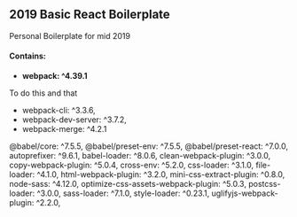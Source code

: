 ## 2019 Basic React Boilerplate

Personal Boilerplate for mid 2019

#### Contains:
- **webpack: ^4.39.1**

 To do this and that

- webpack-cli: ^3.3.6,
- webpack-dev-server: ^3.7.2,
- webpack-merge: ^4.2.1


@babel/core: ^7.5.5,
@babel/preset-env: ^7.5.5,
@babel/preset-react: ^7.0.0,
autoprefixer: ^9.6.1,
babel-loader: ^8.0.6,
clean-webpack-plugin: ^3.0.0,
copy-webpack-plugin: ^5.0.4,
cross-env: ^5.2.0,
css-loader: ^3.1.0,
file-loader: ^4.1.0,
html-webpack-plugin: ^3.2.0,
mini-css-extract-plugin: ^0.8.0,
node-sass: ^4.12.0,
optimize-css-assets-webpack-plugin: ^5.0.3,
postcss-loader: ^3.0.0,
sass-loader: ^7.1.0,
style-loader: ^0.23.1,
uglifyjs-webpack-plugin: ^2.2.0,

